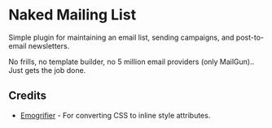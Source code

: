 # Naked Mailing List

Simple plugin for maintaining an email list, sending campaigns, and post-to-email newsletters.

No frills, no template builder, no 5 million email providers (only MailGun).. Just gets the job done.

## Credits

- [Emogrifier](https://github.com/jjriv/emogrifier) - For converting CSS to inline style attributes.